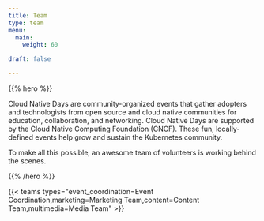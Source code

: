 ```yaml
---
title: Team
type: team
menu:
  main:
    weight: 60

draft: false

---
```


{{% hero %}}

Cloud Native Days are community-organized events that gather adopters and technologists from open source and cloud native communities for education, collaboration, and networking. Cloud Native Days are supported by the Cloud Native Computing Foundation (CNCF). These fun, locally-defined events help grow and sustain the Kubernetes community.

To make all this possible, an awesome team of volunteers is working behind the scenes.

{{% /hero %}}

<!-- ... -->

{{< teams types="event_coordination=Event Coordination,marketing=Marketing Team,content=Content Team,multimedia=Media Team" >}}

<!-- ... -->
